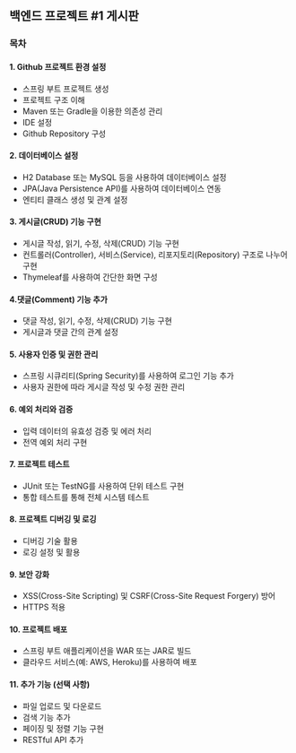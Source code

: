 ## 백엔드 프로젝트 #1 게시판 

### 목차
#### 1.  Github 프로젝트 환경 설정
- 스프링 부트 프로젝트 생성
- 프로젝트 구조 이해
- Maven 또는 Gradle을 이용한 의존성 관리
- IDE 설정
- Github Repository 구성
#### 2. 데이터베이스 설정
- H2 Database 또는 MySQL 등을 사용하여 데이터베이스 설정
- JPA(Java Persistence API)를 사용하여 데이터베이스 연동
- 엔티티 클래스 생성 및 관계 설정

#### 3. 게시글(CRUD) 기능 구현
- 게시글 작성, 읽기, 수정, 삭제(CRUD) 기능 구현
- 컨트롤러(Controller), 서비스(Service), 리포지토리(Repository) 구조로 나누어 구현
- Thymeleaf를 사용하여 간단한 화면 구성

#### 4.댓글(Comment) 기능 추가
- 댓글 작성, 읽기, 수정, 삭제(CRUD) 기능 구현
- 게시글과 댓글 간의 관계 설정
#### 5. 사용자 인증 및 권한 관리
- 스프링 시큐리티(Spring Security)를 사용하여 로그인 기능 추가
- 사용자 권한에 따라 게시글 작성 및 수정 권한 관리
#### 6. 예외 처리와 검증
- 입력 데이터의 유효성 검증 및 에러 처리
- 전역 예외 처리 구현
#### 7. 프로젝트 테스트
- JUnit 또는 TestNG를 사용하여 단위 테스트 구현
- 통합 테스트를 통해 전체 시스템 테스트
#### 8. 프로젝트 디버깅 및 로깅
- 디버깅 기술 활용
- 로깅 설정 및 활용
#### 9. 보안 강화
- XSS(Cross-Site Scripting) 및 CSRF(Cross-Site Request Forgery) 방어
- HTTPS 적용
#### 10. 프로젝트 배포
- 스프링 부트 애플리케이션을 WAR 또는 JAR로 빌드
- 클라우드 서비스(예: AWS, Heroku)를 사용하여 배포
#### 11. 추가 기능 (선택 사항)
- 파일 업로드 및 다운로드
- 검색 기능 추가
- 페이징 및 정렬 기능 구현
- RESTful API 추가


